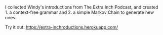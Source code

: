I collected Windy's introductions from The Extra Inch Podcast, and created 1. a context-free grammar and 2. a simple Markov Chain to generate new ones. 

Try it out:
https://extra-inchroductions.herokuapp.com/